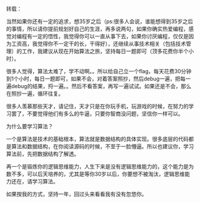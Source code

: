 

转载：


当然如果你还有一定的追求，想35岁之后（ps:很多人会说，谁能想得到35岁之后的事情，所以请你提前规划好自己的生涯，再多说两句，如果你确实热爱编程，感觉对编程有一定的悟性，我觉得你可以一直从事下去，如果你讨厌编程，仅仅是因为工资高，我觉得你不一定干的长，干得好），还继续从事技术相关（包括技术管理）的工作，我建议从现在开始算法之旅，坚持每日一题即可（顶多花费你半个小时）。

很多人觉得，算法太难了，学不动啊。。所以给自己立一个flag，每天花费30分钟到1个小时，每日一题即可，如果不会，对着答案照抄，然后debug一遍，把每一遍debug的结果，捋一遍。。然后不看答案，再写一遍试试。如果还是不会，那么在照抄一遍，循环往复。

很多人羡慕那些天才，请记住，天才只是在你玩手机，玩游戏的时候，在努力的学习罢了，不要觉得他们有多么的牛逼，只要你智商没问题，坚信你一样可以。

为什么要学习算法？

一个是算法是技术的基础根本，算法就是数据结构的具体实现。很多底层的代码都是算法和数据结构，在你阅读源码的时候，不至于一脸懵逼。所以也建议你，学习算法前，先把数据结构了解透。

再一个是锻炼你的逻辑思维能力，人生下来是没有逻辑思维能力的，这个能力是为数不多，可以后天培养的，尤其是等你30岁以后，你要想不被淘汰，逻辑思维能力还在，请学习算法。

如果按我的方式，坚持一年，回过头来看看我有没有忽悠你。

